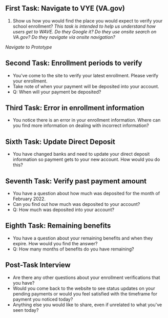## First Task: Navigate to VYE (VA.gov)
1. Show us how you would find the place you would expect to verify your school enrollment? _This task is intended to help us understand how users get to WAVE. Do they Google it? Do they use onsite search on VA.gov? Do they navigate via onsite navigation?_


_Navigate to Prototype_

## Second Task: Enrollment periods to verify
- You've come to the site to verify your latest enrollment. Please verify your enrollment.
- Take note of when your payment will be deposited into your account.
- Q: When will your payment be deposited?   

## Third Task: Error in enrollment information
- You notice there is an error in your enrollment information. Where can you find more information on dealing with incorrect information? 

## Sixth Task: Update Direct Deposit
- You have changed banks and need to update your direct deposit information so payment gets to your new account. How would you do this? 

## Seventh Task: Verify past payment amount
- You have a question about how much was deposited for the month of February 2022.
- Can you find out how much was deposited to your account?
- Q: How much was deposited into your account?

## Eighth Task: Remaining benefits
- You have a question about your remaining benefits and when they expire. How would you find the answer?
- Q: How many months of benefits do you have remaining?

## Post-Task Interview 
- Are there any other questions about your enrollment verifications that you have?
- Would you come back to the website to see status updates on your pending payments or would you feel satisfied with the timeframe for payment you noticed today? 
- Anything else you would like to share, even if unrelated to what you've seen today?

